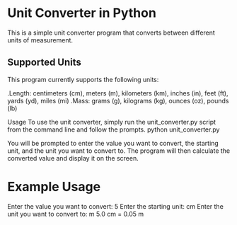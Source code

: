 # Unit Converter in Python

This is a simple unit converter program that converts between different units of measurement.

## Supported Units
This program currently supports the following units:

.Length: centimeters (cm), meters (m), kilometers (km), inches (in), feet (ft), yards (yd), miles (mi)
.Mass: grams (g), kilograms (kg), ounces (oz), pounds (lb)

Usage
To use the unit converter, simply run the unit_converter.py script from the command line and follow the prompts.
python unit_converter.py

You will be prompted to enter the value you want to convert, the starting unit, and the unit you want to convert to. The program will then calculate the converted value and display it on the screen.

# Example Usage
Enter the value you want to convert: 5
Enter the starting unit: cm
Enter the unit you want to convert to: m
5.0 cm = 0.05 m



